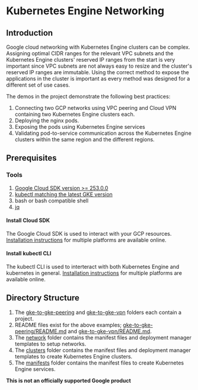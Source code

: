 # Kubernetes Engine Networking


## Introduction

Google cloud networking with Kubernetes Engine clusters can
be complex. Assigning optimal CIDR ranges for the relevant VPC subnets
and the Kubernetes Engine clusters' reserved IP ranges from the start is very important
since VPC subnets are not always easy to resize and the cluster's reserved
IP ranges are immutable. Using the correct method to expose the applications
in the cluster is important as every method was designed for a different
set of use cases.

The demos in the project demonstrate the following best practices:

1. Connecting two GCP networks using VPC peering and Cloud VPN containing two Kubernetes Engine clusters each.
1. Deploying the nginx pods.
1. Exposing the pods using Kubernetes Engine services
1. Validating pod-to-service communication across the Kubernetes Engine clusters within the same region and the different regions.

## Prerequisites

### Tools
1. [Google Cloud SDK version >= 253.0.0](https://cloud.google.com/sdk/docs/downloads-versioned-archives)
2. [kubectl matching the latest GKE version](https://kubernetes.io/docs/tasks/tools/install-kubectl/)
3. bash or bash compatible shell
4. [jq](https://stedolan.github.io/jq/)

#### Install Cloud SDK
The Google Cloud SDK is used to interact with your GCP resources.
[Installation instructions](https://cloud.google.com/sdk/downloads) for multiple platforms are available online.

#### Install kubectl CLI
The kubectl CLI is used to interteract with both Kubernetes Engine and kubernetes in general.
[Installation instructions](https://cloud.google.com/kubernetes-engine/docs/quickstart)
for multiple platforms are available online.

## Directory Structure
1. The [gke-to-gke-peering](gke-to-gke-peering) and [gke-to-gke-vpn](gke-to-gke-vpn) folders each contain a project.
1. README files exist for the above examples; [gke-to-gke-peering/README.md](gke-to-gke-peering/README.md) and [gke-to-gke-vpn/README.md](gke-to-gke-vpn/README.md).
1. The [network](network) folder contains the manifest files and deployment manager templates to setup networks.
1. The [clusters](clusters) folder contains the manifest files and deployment manager templates to create Kubernetes Engine clusters.
1. The [manifests](clusters) folder contains the manifest files to create Kubernetes Engine services.


**This is not an officially supported Google product**
